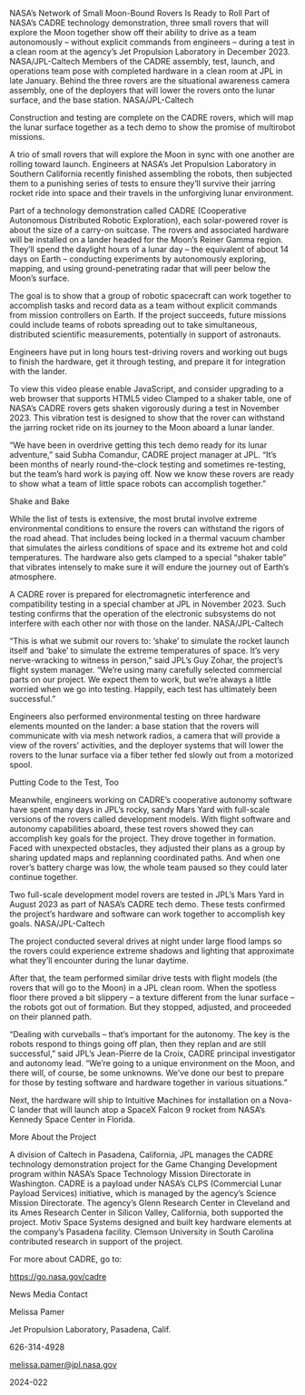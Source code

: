 NASA’s Network of Small Moon-Bound Rovers Is Ready to Roll 
 Part of NASA’s CADRE technology demonstration, three small rovers that will explore the Moon together show off their ability to drive as a team autonomously – without explicit commands from engineers – during a test in a clean room at the agency’s Jet Propulsion Laboratory in December 2023. NASA/JPL-Caltech Members of the CADRE assembly, test, launch, and operations team pose with completed hardware in a clean room at JPL in late January. Behind the three rovers are the situational awareness camera assembly, one of the deployers that will lower the rovers onto the lunar surface, and the base station. NASA/JPL-Caltech

Construction and testing are complete on the CADRE rovers, which will map the lunar surface together as a tech demo to show the promise of multirobot missions.

A trio of small rovers that will explore the Moon in sync with one another are rolling toward launch. Engineers at NASA’s Jet Propulsion Laboratory in Southern California recently finished assembling the robots, then subjected them to a punishing series of tests to ensure they’ll survive their jarring rocket ride into space and their travels in the unforgiving lunar environment.

Part of a technology demonstration called CADRE (Cooperative Autonomous Distributed Robotic Exploration), each solar-powered rover is about the size of a carry-on suitcase. The rovers and associated hardware will be installed on a lander headed for the Moon’s Reiner Gamma region. They’ll spend the daylight hours of a lunar day – the equivalent of about 14 days on Earth – conducting experiments by autonomously exploring, mapping, and using ground-penetrating radar that will peer below the Moon’s surface.

The goal is to show that a group of robotic spacecraft can work together to accomplish tasks and record data as a team without explicit commands from mission controllers on Earth. If the project succeeds, future missions could include teams of robots spreading out to take simultaneous, distributed scientific measurements, potentially in support of astronauts.

Engineers have put in long hours test-driving rovers and working out bugs to finish the hardware, get it through testing, and prepare it for integration with the lander.

To view this video please enable JavaScript, and consider upgrading to a web browser that supports HTML5 video Clamped to a shaker table, one of NASA’s CADRE rovers gets shaken vigorously during a test in November 2023. This vibration test is designed to show that the rover can withstand the jarring rocket ride on its journey to the Moon aboard a lunar lander.

“We have been in overdrive getting this tech demo ready for its lunar adventure,” said Subha Comandur, CADRE project manager at JPL. “It’s been months of nearly round-the-clock testing and sometimes re-testing, but the team’s hard work is paying off. Now we know these rovers are ready to show what a team of little space robots can accomplish together.”

Shake and Bake

While the list of tests is extensive, the most brutal involve extreme environmental conditions to ensure the rovers can withstand the rigors of the road ahead. That includes being locked in a thermal vacuum chamber that simulates the airless conditions of space and its extreme hot and cold temperatures. The hardware also gets clamped to a special “shaker table” that vibrates intensely to make sure it will endure the journey out of Earth’s atmosphere.

A CADRE rover is prepared for electromagnetic interference and compatibility testing in a special chamber at JPL in November 2023. Such testing confirms that the operation of the electronic subsystems do not interfere with each other nor with those on the lander. NASA/JPL-Caltech

“This is what we submit our rovers to: ‘shake’ to simulate the rocket launch itself and ‘bake’ to simulate the extreme temperatures of space. It’s very nerve-wracking to witness in person,” said JPL’s Guy Zohar, the project’s flight system manager. “We’re using many carefully selected commercial parts on our project. We expect them to work, but we’re always a little worried when we go into testing. Happily, each test has ultimately been successful.”

Engineers also performed environmental testing on three hardware elements mounted on the lander: a base station that the rovers will communicate with via mesh network radios, a camera that will provide a view of the rovers’ activities, and the deployer systems that will lower the rovers to the lunar surface via a fiber tether fed slowly out from a motorized spool.

Putting Code to the Test, Too

Meanwhile, engineers working on CADRE’s cooperative autonomy software have spent many days in JPL’s rocky, sandy Mars Yard with full-scale versions of the rovers called development models. With flight software and autonomy capabilities aboard, these test rovers showed they can accomplish key goals for the project. They drove together in formation. Faced with unexpected obstacles, they adjusted their plans as a group by sharing updated maps and replanning coordinated paths. And when one rover’s battery charge was low, the whole team paused so they could later continue together.

Two full-scale development model rovers are tested in JPL’s Mars Yard in August 2023 as part of NASA’s CADRE tech demo. These tests confirmed the project’s hardware and software can work together to accomplish key goals. NASA/JPL-Caltech

The project conducted several drives at night under large flood lamps so the rovers could experience extreme shadows and lighting that approximate what they’ll encounter during the lunar daytime.

After that, the team performed similar drive tests with flight models (the rovers that will go to the Moon) in a JPL clean room. When the spotless floor there proved a bit slippery – a texture different from the lunar surface – the robots got out of formation. But they stopped, adjusted, and proceeded on their planned path.

“Dealing with curveballs – that’s important for the autonomy. The key is the robots respond to things going off plan, then they replan and are still successful,” said JPL’s Jean-Pierre de la Croix, CADRE principal investigator and autonomy lead. “We’re going to a unique environment on the Moon, and there will, of course, be some unknowns. We’ve done our best to prepare for those by testing software and hardware together in various situations.”

Next, the hardware will ship to Intuitive Machines for installation on a Nova-C lander that will launch atop a SpaceX Falcon 9 rocket from NASA’s Kennedy Space Center in Florida.

More About the Project

A division of Caltech in Pasadena, California, JPL manages the CADRE technology demonstration project for the Game Changing Development program within NASA’s Space Technology Mission Directorate in Washington. CADRE is a payload under NASA’s CLPS (Commercial Lunar Payload Services) initiative, which is managed by the agency’s Science Mission Directorate. The agency’s Glenn Research Center in Cleveland and its Ames Research Center in Silicon Valley, California, both supported the project. Motiv Space Systems designed and built key hardware elements at the company’s Pasadena facility. Clemson University in South Carolina contributed research in support of the project.

For more about CADRE, go to:

https://go.nasa.gov/cadre

News Media Contact

Melissa Pamer

Jet Propulsion Laboratory, Pasadena, Calif.

626-314-4928

melissa.pamer@jpl.nasa.gov

2024-022